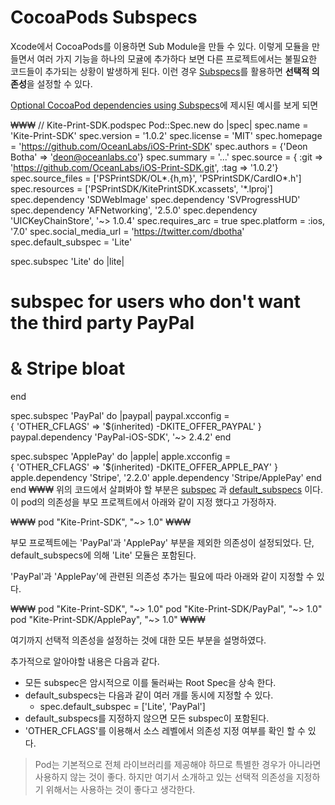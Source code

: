 # CocoaPods Subspecs
Xcode에서 CocoaPods를 이용하면 Sub Module을 만들 수 있다. 이렇게 모듈을 만들면서 여러 가지 기능을 하나의 모귤에 추가하다 보면 다른 프로젝트에서는 불필요한 코드들이 추가되는 상황이 발생하게 된다. 이런 경우 [Subspecs](https://guides.cocoapods.org/syntax/podspec.html#group_subspecs)를 활용하면 **선택적 의존성**을 설정할 수 있다. 

[Optional CocoaPod dependencies using Subspecs](http://www.dbotha.com/2014/12/04/optional-cocoapod-dependencies/)에 제시된 예시를 보게 되면

₩₩₩
// Kite-Print-SDK.podspec
Pod::Spec.new do |spec|
  spec.name     = 'Kite-Print-SDK'
  spec.version  = '1.0.2'
  spec.license  =  'MIT'
  spec.homepage = 'https://github.com/OceanLabs/iOS-Print-SDK'
  spec.authors  = {'Deon Botha' => 'deon@oceanlabs.co'}
  spec.summary  = '...'
  spec.source   = {
    :git => 'https://github.com/OceanLabs/iOS-Print-SDK.git',
    :tag => '1.0.2'}
  spec.source_files =
    ['PSPrintSDK/OL*.{h,m}', 'PSPrintSDK/CardIO*.h']
  spec.resources =
    ['PSPrintSDK/KitePrintSDK.xcassets', '*.lproj']
  spec.dependency   'SDWebImage'
  spec.dependency   'SVProgressHUD'
  spec.dependency   'AFNetworking', '2.5.0'
  spec.dependency   'UICKeyChainStore', '~> 1.0.4'
  spec.requires_arc = true
  spec.platform     = :ios, '7.0'
  spec.social_media_url = 'https://twitter.com/dbotha'
  spec.default_subspec = 'Lite'

  spec.subspec 'Lite' do |lite|
  # subspec for users who don't want the third party PayPal
  # & Stripe bloat
  end

  spec.subspec 'PayPal' do |paypal|
    paypal.xcconfig =  
        { 'OTHER_CFLAGS' => '$(inherited) -DKITE_OFFER_PAYPAL' }
    paypal.dependency   'PayPal-iOS-SDK', '~> 2.4.2'
  end

  spec.subspec 'ApplePay' do |apple|
    apple.xcconfig =   
        { 'OTHER_CFLAGS' => '$(inherited) -DKITE_OFFER_APPLE_PAY' }
    apple.dependency      'Stripe', '2.2.0'
    apple.dependency      'Stripe/ApplePay'
  end
end
₩₩₩
위의 코드에서 살펴봐야 할 부분은 [subspec](https://guides.cocoapods.org/syntax/podspec.html#subspec) 과 [default_subspecs](https://guides.cocoapods.org/syntax/podspec.html#default_subspecs) 이다.
이 pod의 의존성을 부모 프로젝트에서 아래와 같이 지정 했다고 가정하자.

₩₩₩
pod "Kite-Print-SDK", "~> 1.0"
₩₩₩

부모 프로젝트에는 'PayPal'과 'ApplePay' 부분을 제외한 의존성이 설정되었다. 단, default_subspecs에 의해 'Lite' 모듈은 포함된다.

'PayPal'과 'ApplePay'에 관련된 의존성 추가는 필요에 따라 아래와 같이 지정할 수 있다.

₩₩₩
pod "Kite-Print-SDK", "~> 1.0"
pod "Kite-Print-SDK/PayPal", "~> 1.0"
pod "Kite-Print-SDK/ApplePay", "~> 1.0"
₩₩₩

여기까지 선택적 의존성을 설정하는 것에 대한 모든 부분을 설명하였다.


추가적으로 알아야할 내용은 다음과 같다.
* 모든 subspec은 암시적으로 이를 둘러싸는 Root Spec을 상속 한다.
* default_subspecs는 다음과 같이 여러 개를 동시에 지정할 수 있다.
	* spec.default_subspec = ['Lite', 'PayPal']
* default_subspecs를 지정하지 않으면 모든 subspec이 포함된다.
* 'OTHER_CFLAGS'를 이용해서 소스 레벨에서 의존성 지정 여부를 확인 할 수 있다.

> Pod는 기본적으로 전체 라이브러리를 제공해야 하므로 특별한 경우가 아니라면 사용하지 않는 것이 좋다. 하지만 여기서 소개하고 있는 선택적 의존성을 지정하기 위해서는 사용하는 것이 좋다고 생각한다.

























